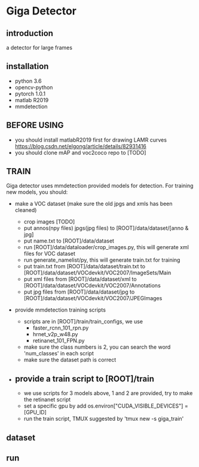 # Giga Detector

## introduction

a detector for large frames

## installation

- python 3.6
- opencv-python
- pytorch 1.0.1
- matlab R2019
- mmdetection

## BEFORE USING
- you should install matlabR2019 first for drawing LAMR curves
https://blog.csdn.net/elgong/article/details/82931416
- you should clone mAP and voc2coco repo to [TODO]

## TRAIN
 Giga detector uses mmdetection provided models for detection.
 For training new models, you should:
 - make a VOC dataset (make sure the old jpgs and xmls has been cleaned)
    - crop images [TODO]
    - put annos(npy files) jpgs(jpg files) to [ROOT]/data/dataset/[anno & jpg]
    - put name.txt to [ROOT]/data/dataset
    - run [ROOT]/data/dataloader/crop_images.py, this will generate xml files for VOC dataset
    - run generate_namelist/py, this will generate train.txt for training
    - put train.txt from [ROOT]/data/dataset/train.txt to [ROOT]/data/dataset/VOCdevkit/VOC2007/ImageSets/Main
    - put xml files from [ROOT]/data/dataset/xml to [ROOT]/data/dataset/VOCdevkit/VOC2007/Annotations
    - put jpg files from [ROOT]/data/dataset/jpg to [ROOT]/data/dataset/VOCdevkit/VOC2007/JPEGImages
    
 - provide mmdetection training scripts 
    - scripts are in [ROOT]/train/train_configs, we use 
        - faster_rcnn_101_rpn.py
        - hrnet_v2p_w48.py
        - retinanet_101_FPN.py
    - make sure the class numbers is 2, you can search the word 'num_classes' in each script
    - make sure the dataset path is correct
 - provide a train script to [ROOT]/train
    -
    - we use scripts for 3 models above, 1 and 2 are provided, try to make the retinanet script
    - set a specific gpu by add os.environ["CUDA_VISIBLE_DEVICES"] = [GPU_ID]
    - run the train script, TMUX suggested by 'tmux new -s giga_train'

## dataset

## run





